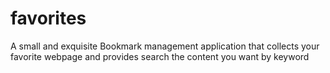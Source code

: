 # favorites

A small and exquisite Bookmark management application that collects your favorite webpage and provides search the content you want by keyword